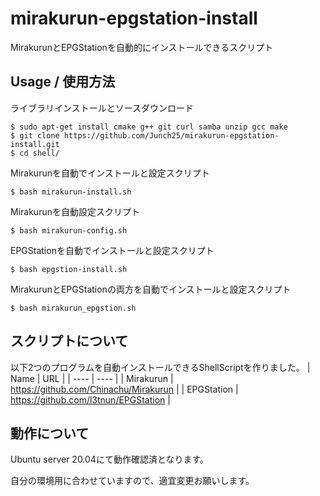 # mirakurun-epgstation-install
MirakurunとEPGStationを自動的にインストールできるスクリプト

## Usage / 使用方法
ライブラリインストールとソースダウンロード
```(bash)
$ sudo apt-get install cmake g++ git curl samba unzip gcc make
$ git clone https://github.com/Junch25/mirakurun-epgstation-install.git
$ cd shell/
```

Mirakurunを自動でインストールと設定スクリプト
```(bash)
$ bash mirakurun-install.sh
```
Mirakurunを自動設定スクリプト
```(bash)
$ bash mirakurun-config.sh
```
EPGStationを自動でインストールと設定スクリプト
```(bash)
$ bash epgstion-install.sh
```
MirakurunとEPGStationの両方を自動でインストールと設定スクリプト
```(bash)
$ bash mirakurun_epgstion.sh
```

## スクリプトについて
以下2つのプログラムを自動インストールできるShellScriptを作りました。
| Name | URL |
| ---- | ---- |
| Mirakurun | https://github.com/Chinachu/Mirakurun |
| EPGStation | https://github.com/l3tnun/EPGStation |

## 動作について
Ubuntu server 20.04にて動作確認済となります。

自分の環境用に合わせていますので、適宜変更お願いします。
